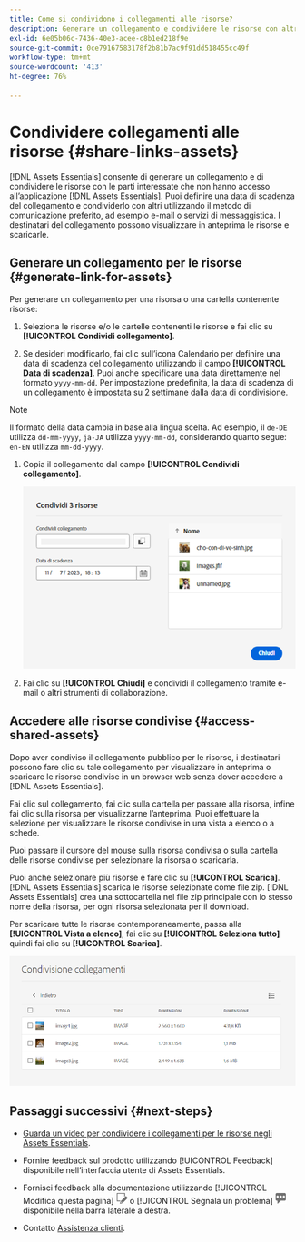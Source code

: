 ```yaml
---
title: Come si condividono i collegamenti alle risorse?
description: Generare un collegamento e condividere le risorse con altri utenti che non hanno accesso all’applicazione [!DNL Assets Essentials] .
exl-id: 6e05b06c-7436-40e3-acee-c8b1ed218f9e
source-git-commit: 0ce79167583178f2b81b7ac9f91dd518455cc49f
workflow-type: tm+mt
source-wordcount: '413'
ht-degree: 76%

---
```


# Condividere collegamenti alle risorse {#share-links-assets}

[!DNL Assets Essentials] consente di generare un collegamento e di condividere le risorse con le parti interessate che non hanno accesso all’applicazione [!DNL Assets Essentials]. Puoi definire una data di scadenza del collegamento e condividerlo con altri utilizzando il metodo di comunicazione preferito, ad esempio e-mail o servizi di messaggistica. I destinatari del collegamento possono visualizzare in anteprima le risorse e scaricarle.

## Generare un collegamento per le risorse {#generate-link-for-assets}

Per generare un collegamento per una risorsa o una cartella contenente risorse:

1. Seleziona le risorse e/o le cartelle contenenti le risorse e fai clic su **[!UICONTROL Condividi collegamento]**.

1. Se desideri modificarlo, fai clic sull’icona Calendario per definire una data di scadenza del collegamento utilizzando il campo **[!UICONTROL Data di scadenza]**. Puoi anche specificare una data direttamente nel formato `yyyy-mm-dd`. Per impostazione predefinita, la data di scadenza di un collegamento è impostata su 2 settimane dalla data di condivisione.

>[!NOTE]
> Il formato della data cambia in base alla lingua scelta.
> Ad esempio, il `de-DE` utilizza `dd-mm-yyyy`, `ja-JA` utilizza `yyyy-mm-dd`, considerando quanto segue: `en-EN` utilizza `mm-dd-yyyy`.
>

1. Copia il collegamento dal campo **[!UICONTROL Condividi collegamento]**.

   ![Opzione per ritagliare e raddrizzare](assets/share-asset-link.png)

1. Fai clic su **[!UICONTROL Chiudi]** e condividi il collegamento tramite e-mail o altri strumenti di collaborazione.

## Accedere alle risorse condivise {#access-shared-assets}

Dopo aver condiviso il collegamento pubblico per le risorse, i destinatari possono fare clic su tale collegamento per visualizzare in anteprima o scaricare le risorse condivise in un browser web senza dover accedere a [!DNL Assets Essentials].

Fai clic sul collegamento, fai clic sulla cartella per passare alla risorsa, infine fai clic sulla risorsa per visualizzarne l’anteprima. Puoi effettuare la selezione per visualizzare le risorse condivise in una vista a elenco o a schede.

Puoi passare il cursore del mouse sulla risorsa condivisa o sulla cartella delle risorse condivise per selezionare la risorsa o scaricarla.

Puoi anche selezionare più risorse e fare clic su **[!UICONTROL Scarica]**. [!DNL Assets Essentials] scarica le risorse selezionate come file zip. [!DNL Assets Essentials] crea una sottocartella nel file zip principale con lo stesso nome della risorsa, per ogni risorsa selezionata per il download.

Per scaricare tutte le risorse contemporaneamente, passa alla **[!UICONTROL Vista a elenco]**, fai clic su **[!UICONTROL Seleziona tutto]** quindi fai clic su **[!UICONTROL Scarica]**.

![Visualizzare in anteprima le risorse condivise](assets/preview-shared-assets.png)

## Passaggi successivi {#next-steps}

* [Guarda un video per condividere i collegamenti per le risorse negli Assets Essentials](https://experienceleague.adobe.com/docs/experience-manager-learn/assets-essentials/basics/link-sharing.html?lang=it).

* Fornire feedback sul prodotto utilizzando [!UICONTROL Feedback] disponibile nell’interfaccia utente di Assets Essentials.

* Fornisci feedback alla documentazione utilizzando [!UICONTROL Modifica questa pagina] ![modificare la pagina](assets/do-not-localize/edit-page.png) o [!UICONTROL Segnala un problema] ![crea un problema GitHub](assets/do-not-localize/github-issue.png) disponibile nella barra laterale a destra.

* Contatto [Assistenza clienti](https://experienceleague.adobe.com/?support-solution=General&amp;lang=it#support).
